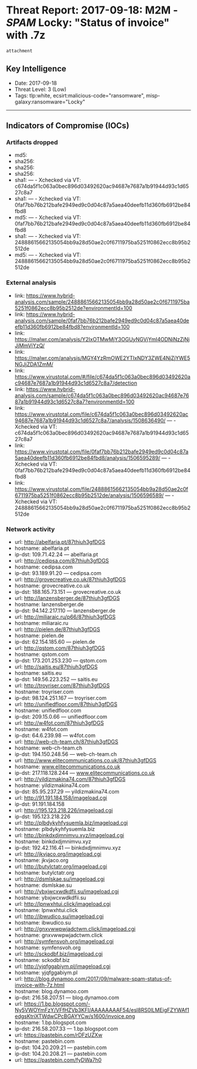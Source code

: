 # Threat Report: 2017-09-18: M2M - ***SPAM***  Locky: "Status of invoice" with .7z
	attachment


## Key Intelligence
* Date: 2017-09-18
* Threat Level: 3 (Low)
* Tags: tlp:white, ecsirt:malicious-code="ransomware", misp-galaxy:ransomware="Locky"

---

## Indicators of Compromise (IOCs)
### Artifacts dropped
* md5: <md5>
* sha256: <sha256>
* sha256: <sha256>
* sha256: <sha256>
* sha1: <sha1> — - Xchecked via VT: c674da5f1c063a0bec896d03492620ac94687e7687a1b91944d93c1d6527c8a7
* sha1: <sha1> — - Xchecked via VT: 0faf7bb76b212bafe2949ed9c0d04c87a5aea40deefb11d360fb6912be84fbd8
* md5: <md5> — - Xchecked via VT: 0faf7bb76b212bafe2949ed9c0d04c87a5aea40deefb11d360fb6912be84fbd8
* sha1: <sha1> — - Xchecked via VT: 24888615662135054bb9a28d50ae2c0f6711975ba5251f0862ecc8b95b2512de
* md5: <md5> — - Xchecked via VT: 24888615662135054bb9a28d50ae2c0f6711975ba5251f0862ecc8b95b2512de

### External analysis
* link: https://www.hybrid-analysis.com/sample/24888615662135054bb9a28d50ae2c0f6711975ba5251f0862ecc8b95b2512de?environmentId=100
* link: https://www.hybrid-analysis.com/sample/0faf7bb76b212bafe2949ed9c0d04c87a5aea40deefb11d360fb6912be84fbd8?environmentId=100
* link: https://malwr.com/analysis/Y2IxOTMwMjY3OGUyNGVjYmI4ODNiNzZjNjJjMmViYzQ/
* link: https://malwr.com/analysis/MGY4YzRmOWE2YTIxNDY3ZWE4NjZjYWE5NGJjZDA1ZmM/
* link: https://www.virustotal.com/#/file/c674da5f1c063a0bec896d03492620ac94687e7687a1b91944d93c1d6527c8a7/detection
* link: https://www.hybrid-analysis.com/sample/c674da5f1c063a0bec896d03492620ac94687e7687a1b91944d93c1d6527c8a7?environmentId=100
* link: https://www.virustotal.com/file/c674da5f1c063a0bec896d03492620ac94687e7687a1b91944d93c1d6527c8a7/analysis/1508636490/ — - Xchecked via VT: c674da5f1c063a0bec896d03492620ac94687e7687a1b91944d93c1d6527c8a7
* link: https://www.virustotal.com/file/0faf7bb76b212bafe2949ed9c0d04c87a5aea40deefb11d360fb6912be84fbd8/analysis/1506595289/ — - Xchecked via VT: 0faf7bb76b212bafe2949ed9c0d04c87a5aea40deefb11d360fb6912be84fbd8
* link: https://www.virustotal.com/file/24888615662135054bb9a28d50ae2c0f6711975ba5251f0862ecc8b95b2512de/analysis/1506596589/ — - Xchecked via VT: 24888615662135054bb9a28d50ae2c0f6711975ba5251f0862ecc8b95b2512de

### Network activity
* url: http://abelfaria.pt/87thiuh3gfDGS
* hostname: abelfaria.pt
* ip-dst: 109.71.42.24 — abelfaria.pt
* url: http://cedipsa.com/87thiuh3gfDGS
* hostname: cedipsa.com
* ip-dst: 93.189.91.20 — cedipsa.com
* url: http://grovecreative.co.uk/87thiuh3gfDGS
* hostname: grovecreative.co.uk
* ip-dst: 188.165.73.151 — grovecreative.co.uk
* url: http://lanzensberger.de/87thiuh3gfDGS
* hostname: lanzensberger.de
* ip-dst: 94.142.217.110 — lanzensberger.de
* url: http://miliaraic.ru/p66/87thiuh3gfDGS
* hostname: miliaraic.ru
* url: http://pielen.de/87thiuh3gfDGS
* hostname: pielen.de
* ip-dst: 62.154.185.60 — pielen.de
* url: http://qstom.com/87thiuh3gfDGS
* hostname: qstom.com
* ip-dst: 173.201.253.230 — qstom.com
* url: http://saitis.eu/87thiuh3gfDGS
* hostname: saitis.eu
* ip-dst: 149.56.223.252 — saitis.eu
* url: http://troyriser.com/87thiuh3gfDGS
* hostname: troyriser.com
* ip-dst: 98.124.251.167 — troyriser.com
* url: http://unifiedfloor.com/87thiuh3gfDGS
* hostname: unifiedfloor.com
* ip-dst: 209.15.0.66 — unifiedfloor.com
* url: http://w4fot.com/87thiuh3gfDGS
* hostname: w4fot.com
* ip-dst: 64.6.239.98 — w4fot.com
* url: http://web-ch-team.ch/87thiuh3gfDGS
* hostname: web-ch-team.ch
* ip-dst: 194.150.248.56 — web-ch-team.ch
* url: http://www.elitecommunications.co.uk/87thiuh3gfDGS
* hostname: www.elitecommunications.co.uk
* ip-dst: 217.118.128.244 — www.elitecommunications.co.uk
* url: http://yildizmakina74.com/87thiuh3gfDGS
* hostname: yildizmakina74.com
* ip-dst: 85.95.237.29 — yildizmakina74.com
* url: http://91.191.184.158/imageload.cgi
* ip-dst: 91.191.184.158
* url: http://195.123.218.226/imageload.cgi
* ip-dst: 195.123.218.226
* url: http://plbdykyhfysuemla.biz/imageload.cgi
* hostname: plbdykyhfysuemla.biz
* url: http://binkdxdjmnimvu.xyz/imageload.cgi
* hostname: binkdxdjmnimvu.xyz
* ip-dst: 192.42.116.41 — binkdxdjmnimvu.xyz
* url: http://jkvjaco.org/imageload.cgi
* hostname: jkvjaco.org
* url: http://butylctatr.org/imageload.cgi
* hostname: butylctatr.org
* url: http://dsmlskae.su/imageload.cgi
* hostname: dsmlskae.su
* url: http://ybxjwcxwdkdfii.su/imageload.cgi
* hostname: ybxjwcxwdkdfii.su
* url: http://lpnwxhtui.click/imageload.cgi
* hostname: lpnwxhtui.click
* url: http://ibwudico.su/imageload.cgi
* hostname: ibwudico.su
* url: http://gnxvwwpwjadctwm.click/imageload.cgi
* hostname: gnxvwwpwjadctwm.click
* url: http://symfensvoh.org/imageload.cgi
* hostname: symfensvoh.org
* url: http://sckodbf.biz/imageload.cgi
* hostname: sckodbf.biz
* url: http://yjqfggabiym.pl/imageload.cgi
* hostname: yjqfggabiym.pl
* url: http://blog.dynamoo.com/2017/09/malware-spam-status-of-invoice-with-7z.html
* hostname: blog.dynamoo.com
* ip-dst: 216.58.207.51 — blog.dynamoo.com
* url: https://1.bp.blogspot.com/-Ny5VWOYmFzY/VFfHZVb3KFI/AAAAAAAAF54/esl8RS0lLMEigFZYWAf1edgsKtriXTWdwCPcBGAYYCw/s1600/invoice.png
* hostname: 1.bp.blogspot.com
* ip-dst: 216.58.207.33 — 1.bp.blogspot.com
* url: https://pastebin.com/rDFzUZXw
* hostname: pastebin.com
* ip-dst: 104.20.209.21 — pastebin.com
* ip-dst: 104.20.208.21 — pastebin.com
* url: https://pastebin.com/fyDWa7h0
